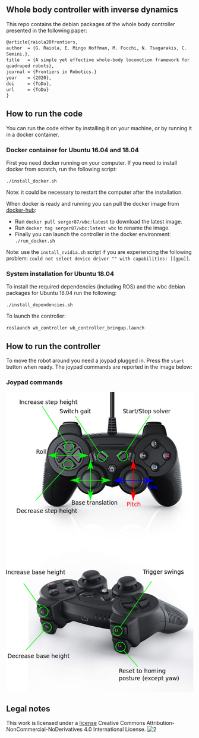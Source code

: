 ## Whole body controller with inverse dynamics

This repo contains the debian packages of the whole body controller presented in the following paper: 

    @article{raiola20frontiers,
	author  = {G. Raiola, E. Mingo Hoffman, M. Focchi, N. Tsagarakis, C. Semini.},
	title   = {A simple yet effective whole-body locomotion framework for quadruped robots},
	journal = {Frontiers in Robotics.}
	year    = {2020},
	doi     = {ToDo},
	url     = {ToDo}
    }

## How to run the code

You can run the code either by installing it on your machine, or by running it in a docker container.

### Docker container for Ubuntu 16.04 and 18.04

First you need docker running on your computer. If you need to install docker from scratch, run the following script:

`./install_docker.sh`

Note: it could be necessary to restart the computer after the installation.

When docker is ready and running you can pull the docker image from [docker-hub](https://hub.docker.com/):

+ Run `docker pull serger87/wbc:latest` to download the latest image.
+ Run `docker tag serger87/wbc:latest wbc` to rename the image.
+ Finally you can launch the controller in the docker environment: `./run_docker.sh`

Note: use the `install_nvidia.sh` script if you are experiencing the following problem: `could not select device driver "" with capabilities: [[gpu]]`.

### System installation for Ubuntu 18.04

To install the required dependencies (including ROS) and the wbc debian packages for Ubuntu 18.04 run the following:

`./install_dependencies.sh`

To launch the controller:

`roslaunch wb_controller wb_controller_bringup.launch`

## How to run the controller

To move the robot around you need a joypad plugged in. Press the `start` button when ready. The joypad commands are reported in the image below:

### Joypad commands

![1](docs/joy_commands.png)

## Legal notes

This work is licensed under a [license]("http://creativecommons.org/licenses/by-nc-nd/4.0/") Creative Commons Attribution-NonCommercial-NoDerivatives 4.0 International License</a>.
![2](https://i.creativecommons.org/l/by-nc-nd/4.0/88x31.png)
